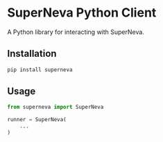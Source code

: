 # SuperNeva Python Client

A Python library for interacting with SuperNeva.

## Installation

```bash
pip install superneva
```

## Usage

```python
from superneva import SuperNeva

runner = SuperNeva(
    ...
)
```
